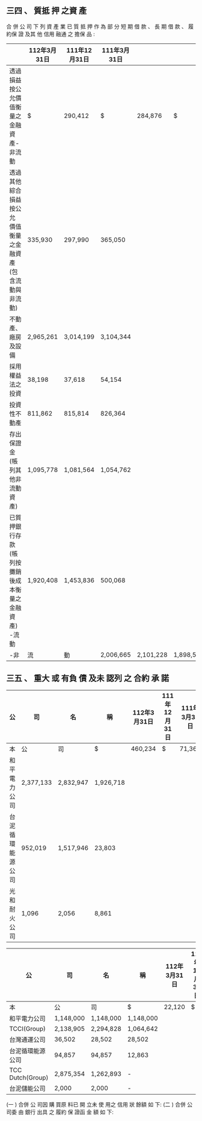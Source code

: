 
## 三四 、 質抵 押 之資 產

 合 併 公 司 下 列 資 產 業 已 質 抵 押 作 為 部 分 短 期 借 款 、 長 期 借 款 、 履 約保 證 及其 他 信用 融通 之 擔保 品 :

|                                                                | 112年3月31日   | 111年12月31日   | 111年3月31日   |           |           |    |
|----------------------------------------------------------------|----------------|-----------------|----------------|-----------|-----------|----|
| 透過損益按公允價值衡量之 金融資產-非流動                      | $              | 290,412         | $              | 284,876   | $         | -  |
| 透過其他綜合損益按公允 價值衡量之金融資產(包 含流動與非流動) | 335,930        | 297,990         | 365,050        |           |           |    |
| 不動產、廠房及設備                                             | 2,965,261      | 3,014,199       | 3,104,344      |           |           |    |
| 採用權益法之投資                                               | 38,198         | 37,618          | 54,154         |           |           |    |
| 投資性不動產                                                   | 811,862        | 815,814         | 826,364        |           |           |    |
| 存出保證金(帳列其他非 流動資產)                              | 1,095,778      | 1,081,564       | 1,054,762      |           |           |    |
| 已質押銀行存款(帳列按 攤銷後成本衡量之金融 資產)  -流 動    | 1,920,408      | 1,453,836       | 500,068        |           |           |    |
| -非                                                           | 流             | 動              | 2,006,665      | 2,101,228 | 1,898,541 |    |

## 三五 、 重大 或 有負 債 及未 認列 之 合約 承 諾

| 公               | 司        | 名        | 稱        | 112年3月31日   | 111年12月31日   | 111年3月31日   |    |         |
|------------------|-----------|-----------|-----------|----------------|-----------------|----------------|----|---------|
| 本               | 公        | 司        | $         | 460,234        | $               | 71,368         | $  | 634,746 |
| 和平電力公司     | 2,377,133 | 2,832,947 | 1,926,718 |                |                 |                |    |         |
| 台泥循環能源公司 | 952,019   | 1,517,946 | 23,803    |                |                 |                |    |         |
| 光和耐火公司     | 1,096     | 2,056     | 8,861     |                |                 |                |    |         |

| 公                 | 司        | 名        | 稱        | 112年3月31日   | 111年12月31日   | 111年3月31日   |    |        |
|--------------------|-----------|-----------|-----------|----------------|-----------------|----------------|----|--------|
| 本                 | 公        | 司        | $         | 22,120         | $               | 22,120         | $  | 22,120 |
| 和平電力公司       | 1,148,000 | 1,148,000 | 1,148,000 |                |                 |                |    |        |
| TCCI(Group)      | 2,138,905 | 2,294,828 | 1,064,642 |                |                 |                |    |        |
| 台灣通運公司       | 36,502    | 28,502    | 28,502    |                |                 |                |    |        |
| 台泥循環能源公司   | 94,857    | 94,857    | 12,863    |                |                 |                |    |        |
| TCC Dutch(Group) | 2,875,354 | 1,262,893 | -         |                |                 |                |    |        |
| 台泥儲能公司       | 2,000     | 2,000     | -         |                |                 |                |    |        |

(一 ) 合併 公 司因 購 買原 料已 開 立未 使 用之 信用 狀 餘額 如 下:
(二 ) 合併 公 司委 由 銀行 出具 之 履約 保 證函 金 額 如 下: